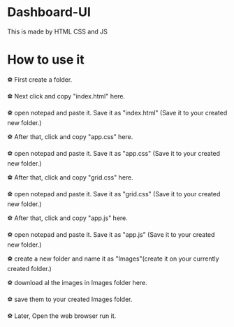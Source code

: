# Dashboard-UI
This is made by HTML CSS and JS

# How to use it

⚽ First create a folder.

⚽ Next click and copy "index.html" here.

⚽ open notepad and paste it. Save it as "index.html" (Save it to your created new folder.)

⚽ After that, click and copy "app.css" here.

⚽ open notepad and paste it. Save it as "app.css" (Save it to your created new folder.)

⚽ After that, click and copy "grid.css" here.

⚽ open notepad and paste it. Save it as "grid.css" (Save it to your created new folder.)

⚽ After that, click and copy "app.js" here.

⚽ open notepad and paste it. Save it as "app.js" (Save it to your created new folder.)

⚽ create a new folder and name it as "Images"(create it on your currently created folder.)

⚽ download al the images in Images folder here.

⚽ save them to your created Images folder.

⚽ Later, Open the web browser run it.

